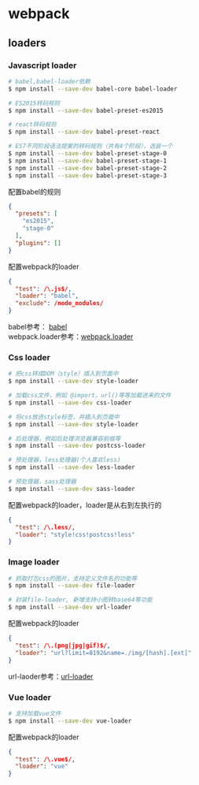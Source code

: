 # webpack

## loaders

### Javascript loader

```bash
# babel,babel-loader依赖
$ npm install --save-dev babel-core babel-loader

# ES2015转码规则
$ npm install --save-dev babel-preset-es2015

# react转码规则
$ npm install --save-dev babel-preset-react

# ES7不同阶段语法提案的转码规则（共有4个阶段），选装一个
$ npm install --save-dev babel-preset-stage-0
$ npm install --save-dev babel-preset-stage-1
$ npm install --save-dev babel-preset-stage-2
$ npm install --save-dev babel-preset-stage-3
```
配置babel的规则

```json
{
  "presets": [
    "es2015",
    "stage-0"
  ],
  "plugins": []
}
```
配置webpack的loader
```json
{
  "test": /\.js$/,
  "loader": "babel",
  "exclude": /node_modules/
}
```

babel参考： [babel](http://www.ruanyifeng.com/blog/2016/01/babel.html)  
webpack.loader参考：[webpack.loader](http://webpack.github.io/docs/configuration.html#module-loaders)

### Css loader

```bash
# 把css转成DOM（style）插入到页面中
$ npm install --save-dev style-loader

# 加载css文件，例如 @import，url()等等加载进来的文件
$ npm install --save-dev css-loader

# 将css放进style标签，并插入到页面中
$ npm install --save-dev style-loader

# 后处理器，例如后处理浏览器兼容前缀等
$ npm install --save-dev postcss-loader

# 预处理器，less处理器(个人喜欢less)
$ npm install --save-dev less-loader

# 预处理器，sass处理器
$ npm install --save-dev sass-loader
```

配置webpack的loader，loader是从右到左执行的

```json
{
  "test": /\.less/,
  "loader": "style!css!postcss!less"
}
```

### Image loader

```bash
# 抓取打包css的图片，支持定义文件名的功能等
$ npm install --save-dev file-loader

# 封装file-loader, 新增支持小图转base64等功能
$ npm install --save-dev url-loader
```

配置webpack的loader

```json
{
  "test": /\.(png|jpg|gif)$/,
  "loader": "url?limit=8192&name=./img/[hash].[ext]"
}
```

url-laoder参考：[url-loader](https://segmentfault.com/a/1190000002551952)


### Vue loader

```bash
# 支持加载vue文件
$ npm install --save-dev vue-loader
```

配置webpack的loader

```json
{
  "test": /\.vue$/,
  "loader": "vue"
}
```
